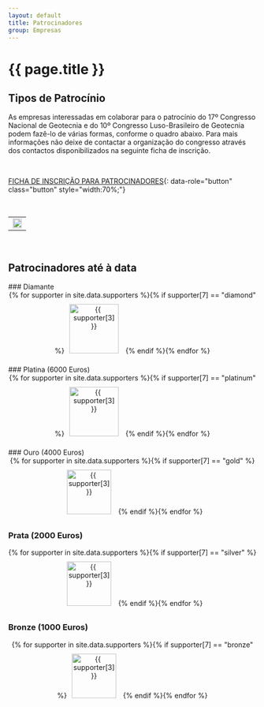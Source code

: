 ```yaml
---
layout: default
title: Patrocinadores
group: Empresas
---
```


# {{ page.title }}

## Tipos de Patrocínio

As empresas interessadas em colaborar para o patrocínio do 17º Congresso Nacional de Geotecnia e do 
10º Congresso Luso-Brasileiro de Geotecnia podem fazê-lo de várias formas, conforme o quadro abaixo. 
Para mais informações não deixe de contactar a organização do congresso através dos contactos disponibilizados na seguinte ficha de inscrição.

<br>

[FICHA DE INSCRIÇÃO PARA PATROCINADORES](https://drive.google.com/file/d/1oKO0LfEmVQsH6BSHNjeiUsZtFlfL3AgH/view?usp=sharing){: data-role="button" class="button" style="width:70%;"}

<br>


<table class="table">
  <tbody>
    <tr>
      <td align="center"> <img src="{{site.baseurl}}/images/sponsors/beneficios_gerais.PNG" style="width:95%; max-width:800px" title="" alt=""> </td>
    </tr> 
  </tbody>
</table>
 

<br>

## Patrocinadores até à data


<p>
<div class="ui-corner-all custom-corners">
<div class="ui-bar ui-bar-a" markdown="1">
### Diamante
</div>

<div class="ui-body ui-body-a" markdown="1">

<!-- Current Sponsors: -->

<div style="text-align: center;">
{% for supporter in site.data.supporters
%}{% if supporter[7] == "diamond"
%}<a href="{{ supporter[2] }}"><img src="{{ site.baseurl }}/images/sponsors/{{ supporter[1] }}" alt="{{ supporter[3] }}" style="height: 100px; margin: 10px" /></a>
{% endif
%}{% endfor %}
</div>
</div>
</div>
</p>



<p>
<div class="ui-corner-all custom-corners">
<div class="ui-bar ui-bar-a" markdown="1">
### Platina (6000 Euros)
</div>

<div class="ui-body ui-body-a" markdown="1">

<!-- Current Sponsors: -->

<div style="text-align: center;">
{% for supporter in site.data.supporters
%}{% if supporter[7] == "platinum"
%}<a href="{{ supporter[2] }}"><img src="{{ site.baseurl }}/images/sponsors/{{ supporter[1] }}" alt="{{ supporter[3] }}" style="height: 100px; margin: 10px" /></a>
{% endif
%}{% endfor %}
</div>
</div>
</div>

</p>


<p>
<div class="ui-corner-all custom-corners">
<div class="ui-bar ui-bar-a" markdown="1">
### Ouro (4000 Euros)
</div>

<div class="ui-body ui-body-a" markdown="1">


<div style="text-align: center;">
{% for supporter in site.data.supporters
%}{% if supporter[7] == "gold"
%}<a href="{{ supporter[2] }}"><img src="{{ site.baseurl }}/images/sponsors/{{ supporter[1] }}" alt="{{ supporter[3] }}" style="height: 90px; margin: 10px" /></a>
{% endif
%}{% endfor %}
</div>
</div>
</div>

</p>

<!-- Current Sponsors: -->

<p>
<div class="ui-corner-all custom-corners">
<div class="ui-bar ui-bar-a" markdown="1">



### Prata (2000 Euros)

</div>

<div class="ui-body ui-body-a" markdown="1">


<div style="text-align: center;">
{% for supporter in site.data.supporters
%}{% if supporter[7] == "silver"
%}<a href="{{ supporter[2] }}"><img src="{{ site.baseurl }}/images/sponsors/{{ supporter[1] }}" alt="{{ supporter[3] }}" style="height: 90px; margin: 10px" /></a>
{% endif
%}{% endfor %}
</div>
</div>
</div>

</p>

<!-- Current Sponsors: -->

<p>
<div class="ui-corner-all custom-corners">
<div class="ui-bar ui-bar-a" markdown="1">


### Bronze (1000 Euros)

</div>

<div class="ui-body ui-body-a" markdown="1">

<div style="text-align: center;">
{% for supporter in site.data.supporters
%}{% if supporter[7] == "bronze"
%}<a href="{{ supporter[2] }}"><img src="{{ site.baseurl }}/images/sponsors/{{ supporter[1] }}" alt="{{ supporter[3] }}" style="height: 90px; margin: 10px" /></a>
{% endif
%}{% endfor %}
</div>
</div>
</div>

</p>